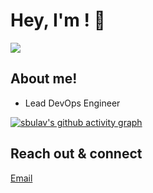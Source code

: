 # Hey, I'm <a></a>! 👋

<a href= "https://www.linkedin.com"><img src="https://img.icons8.com/nolan/50/linkedin.png"/></a>

## About me!

* Lead DevOps Engineer


[![sbulav's github activity graph](https://activity-graph.herokuapp.com/graph?username=sbulav&bg_color=000000&color=932092&line=932092&point=932092&area=true&hide_border=true)](https://github.com/sbulav?tab=repositories)


## Reach out & connect

[Email](mailto:sergey.bulavintsev@gmail.com)
